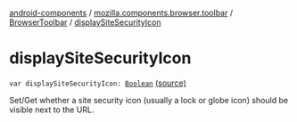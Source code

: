 [android-components](../../index.md) / [mozilla.components.browser.toolbar](../index.md) / [BrowserToolbar](index.md) / [displaySiteSecurityIcon](./display-site-security-icon.md)

# displaySiteSecurityIcon

`var displaySiteSecurityIcon: `[`Boolean`](https://kotlinlang.org/api/latest/jvm/stdlib/kotlin/-boolean/index.html) [(source)](https://github.com/mozilla-mobile/android-components/blob/master/components/browser/toolbar/src/main/java/mozilla/components/browser/toolbar/BrowserToolbar.kt#L87)

Set/Get whether a site security icon (usually a lock or globe icon) should be visible next to the URL.

